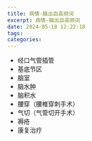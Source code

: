 ```yaml
---
title: 病情-脑出血高频词
excerpt: 病情-脑出血高频词
date: 2024-05-18 12:22:18
tags:
categories:
---
```

- 经口气管插管
- 基底节区
- 脑室
- 脑水肿
- 脑积水
- 腰穿（腰椎穿刺手术）
- 气切（气管切开手术）
- 褥疮
- 康复治疗